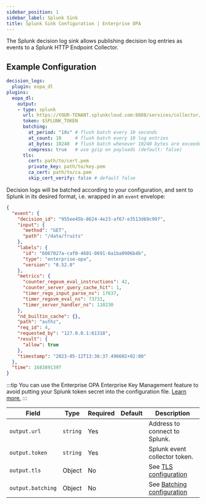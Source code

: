 ```yaml
---
sidebar_position: 1
sidebar_label: Splunk Sink
title: Splunk Sink Configuration | Enterprise OPA
---
```


The Splunk decision log sink allows publishing decision log entries as
events to a Splunk HTTP Endpoint Collector.


## Example Configuration

```yaml
decision_logs:
  plugin: eopa_dl
plugins:
  eopa_dl:
    output:
    - type: splunk
      url: https://YOUR-TENANT.splunkcloud.com:8088/services/collector/event
      token: $SPLUNK_TOKEN
      batching:
        at_period: "10s" # flush batch every 10 seconds
        at_count: 10     # flush batch every 10 log entries
        at_bytes: 10240  # flush batch whenever 10240 bytes are exceeded
        compress: true   # use gzip on payloads (default: false)
      tls:
        cert: path/to/cert.pem
        private_key: path/to/key.pem
        ca_cert: path/to/ca.pem
        skip_cert_verify: false # default false
```

Decision logs will be batched according to your configuration, and sent to Splunk
in its desired format, i.e. wrapped in an `event` envelope:

```json
{
  "event": {
    "decision_id": "955ee45b-8624-4e23-af67-e3513d69c997",
    "input": {
      "method": "GET",
      "path": "/data/fruits"
    },
    "labels": {
      "id": "6067027a-caf0-4601-8691-6a1ba0906b4b",
      "type": "enterprise-opa",
      "version": "0.52.0"
    },
    "metrics": {
      "counter_regovm_eval_instructions": 42,
      "counter_server_query_cache_hit": 1,
      "timer_rego_input_parse_ns": 17637,
      "timer_regovm_eval_ns": 73731,
      "timer_server_handler_ns": 110230
    },
    "nd_builtin_cache": {},
    "path": "authz",
    "req_id": 4,
    "requested_by": "127.0.0.1:61318",
    "result": {
      "allow": true
    },
    "timestamp": "2023-05-12T13:36:37.496602+02:00"
  },
  "time": 1683891397
}
```

:::tip
You can use the Enterprise OPA Enterprise Key Management feature to avoid putting your Splunk token secret into the configuration file.
[Learn more.](../using-secrets/from-hashicorp-vault)
:::

| Field | Type | Required | Default | Description |
| --- | --- | --- | --- | --- |
| `output.url` | `string` | Yes |  | Address to connect to Splunk. |
| `output.token` | `string` | Yes |  | Splunk event collector token. |
| `output.tls` | Object | No |  | See [TLS configuration](../decision-logs#tls) |
| `output.batching` | Object | No |  | See [Batching configuration](../decision-logs#batching) |
